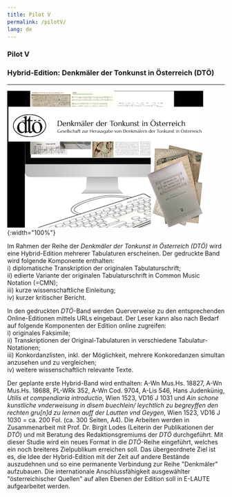 ```yaml
---
title: Pilot V
permalink: /pilotV/
lang: de
---
```


### Pilot V
### Hybrid-Edition: Denkmäler der Tonkunst in Österreich (DTÖ)
___

![](/assets/img/DTOe_coll_01.png "Collage von K. Schöning"){:width="100%"}

Im Rahmen der Reihe der _Denkmäler der Tonkunst in Österreich (DTÖ)_
wird eine Hybrid-Edition mehrerer Tabulaturen erscheinen. Der gedruckte Band wird folgende Komponente enthalten:  
i) diplomatische Transkription der originalen Tabulaturschrift;  
ii) edierte Variante der originalen Tabulaturschrift in Common Music Notation (=CMN);    
iii) kurze wissenschaftliche Einleitung;    
iv) kurzer kritischer Bericht.  

In den gedruckten _DTÖ_-Band werden Querverweise zu den entsprechenden Online-Editionen mittels URLs eingebaut. Der Leser kann also nach Bedarf auf folgende Komponenten der Edition online zugreifen:  
i) originales Faksimile;  
ii) Transkriptionen der Original-Tabulaturen in verschiedene Tabulatur-Notationen;  
iii) Konkordanzlisten, inkl. der Möglichkeit, mehrere Konkoredanzen simultan anzusehen und zu vergleichen;  
iv) weitere wissenschaftlich relevante Texte.   

Der geplante erste Hybrid-Band wird enthalten: A-Wn Mus.Hs. 18827, A-Wn Mus.Hs. 18688, PL-WRk 352, A-Wn Cod. 9704, A-Lis 546, Hans Judenkünig, _Utilis et compendiaria introductio_, Wien 1523, VD16 J 1031 und _Ain schone kunstliche vnderweisung in disem buechlein/ leychtlich zu begreyffen den rechten gru[n]d zu lernen auff der Lautten vnd Geygen_, Wien 1523, VD16 J 1030
= ca. 200 Fol. (ca. 300 Seiten, A4). Die Arbeiten werden in Zusammenarbeit mit Prof. Dr. Birgit Lodes
(Leiterin der Publikationen der _DTÖ_) und mit Beratung des Redaktionsgremiums der _DTÖ_ durchgeführt.
Mit dieser Studie wird ein neues Format in die _DTÖ_-Reihe eingeführt, welches ein noch breiteres Zielpublikum erreichen soll. Das übergeordnete Ziel ist es, die Idee der Hybrid-Edition mit der Zeit auf andere Bestände auszudehnen und so eine permanente Verbindung zur Reihe "Denkmäler" aufzubauen. Die internationale Anschlussfähigkeit ausgewählter "österreichischer Quellen" auf allen Ebenen der Edition soll in E-LAUTE aufgearbeitet werden.
